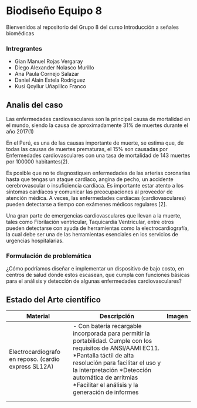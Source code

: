 # Biodiseño Equipo 8
Bienvenidos al repositorio  del Grupo 8 del curso Introducción a señales biomédicas
### Intregrantes
* Gian Manuel Rojas Vergaray
* Diego Alexander Nolasco Murillo
* Ana Paula Cornejo Salazar
* Daniel Alain Estela Rodríguez
* Kusi Qoyllur Uñapillco Franco
## Analis del caso
Las enfermedades cardiovasculares son la principal causa de mortalidad en el
mundo, siendo la causa de aproximadamente 31% de muertes durante el año 2017(1)

En el Perú, es una de las causas importante de muerte, se estima que, de
todas las causas de muertes prematuras, el 15% son causadas por Enfermedades
cardiovasculares con una tasa de mortalidad de 143 muertes por 100000 habitantes(2).

Es posible que no te diagnostiquen enfermedades de las arterias coronarias hasta que tengas un ataque cardíaco, angina de pecho, un accidente cerebrovascular o insuficiencia cardíaca. Es importante estar atento a los síntomas cardíacos y comunicar las preocupaciones al proveedor de atención médica. A veces, las enfermedades cardíacas (cardiovasculares) pueden detectarse a tiempo con exámenes médicos regulares [2].

Una gran parte de emergencias cardiovasculares que llevan a la muerte, tales
como Fibrilación ventricular, Taquicardia Ventricular, entre otros pueden
detectarse con ayuda de herramientas como la electrocardiografía, la cual debe ser una de las herramientas esenciales en los servicios de urgencias hospitalarias.
###  Formulación de problemática
¿Cómo podríamos diseñar e implementar un dispositivo de bajo costo, en centros de salud donde estos escasean, que cumpla con funciones básicas para el análisis y detección de algunas enfermedades cardiovasculares?
## Estado del Arte científico
| Material  | Descripción | Imagen |
| ------------- | ------------- |------------- |
| Electrocardiografo en reposo. (cardio express SL12A)| - Con batería recargable incorporada para permitir la portabilidad. Cumple con los requisitos de ANSI/AAMI EC11. *Pantalla táctil de alta resolución para facilitar el uso y la interpretación *Detección automática de arritmias *Facilitar el análisis y la generación de informes  ||
||||
||||

  
  
  
  
